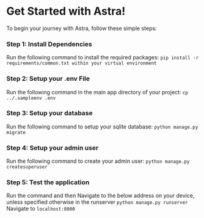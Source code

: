 **Get Started with Astra!**
==========================

To begin your journey with Astra, follow these simple steps:

### Step 1: Install Dependencies

Run the following command to install the required packages:
`pip install -r requirements/common.txt within your virtual environment`

### Step 2: Setup your .env File

Run the following command in the main app directory of your project:
`cp ../.sampleenv .env`

### Step 3: Setup your database

Run the following command to setup your sqlite database:
`python manage.py migrate`


### Step 4: Setup your admin user

Run the following command to create your admin user:
`python manage.py createsuperuser`


### Step 5: Test the application

Run the command and then Navigate to the below address on your device, unless specified otherwise in the runserver
`python manage.py runserver`
Navigate to `localhost:8000`